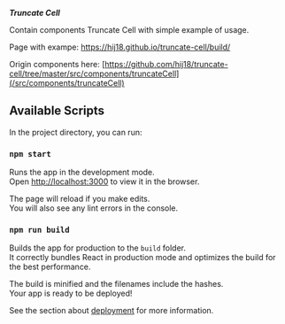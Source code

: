 ***Truncate Cell***

Contain components Truncate Cell with simple example of usage.

Page with exampe: https://hij18.github.io/truncate-cell/build/

Origin components here: [https://github.com/hij18/truncate-cell/tree/master/src/components/truncateCell](/src/components/truncateCell)

## Available Scripts

In the project directory, you can run:

### `npm start`

Runs the app in the development mode.\
Open [http://localhost:3000](http://localhost:3000) to view it in the browser.

The page will reload if you make edits.\
You will also see any lint errors in the console.

### `npm run build`

Builds the app for production to the `build` folder.\
It correctly bundles React in production mode and optimizes the build for the best performance.

The build is minified and the filenames include the hashes.\
Your app is ready to be deployed!

See the section about [deployment](https://facebook.github.io/create-react-app/docs/deployment) for more information.
